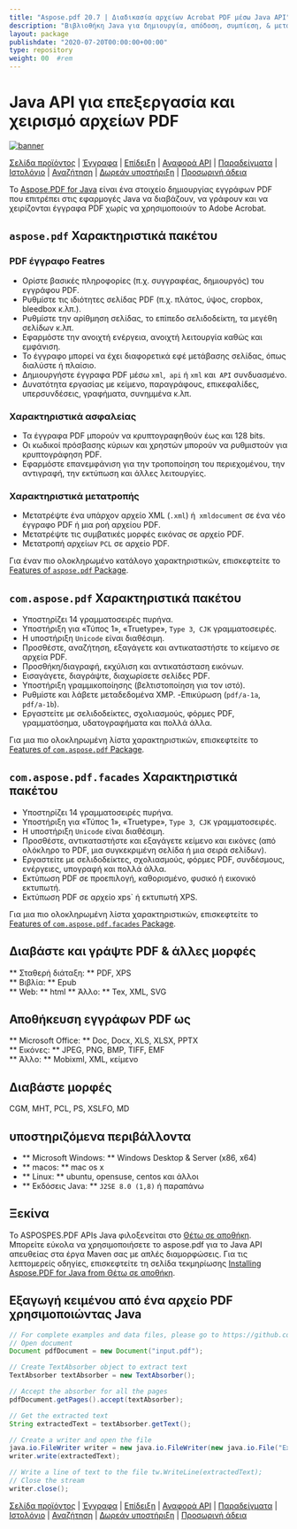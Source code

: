 ```yaml
---
title: "Aspose.pdf 20.7 | Διαδικασία αρχείων Acrobat PDF μέσω Java API" 
description: "Βιβλιοθήκη Java για δημιουργία, απόδοση, συμπίεση, & μετατρέψτε το PDF. Υποστηρίζει προσαρμοσμένες γραμματοσειρές, JavaScript, γραφήματα, σελιδοδείκτες, εικόνες, εξαγωγή, σχολιασμός, φόρμες και εκτύπωση." 
layout: package
publishdate: "2020-07-20T00:00:00+00:00"
type: repository
weight: 00	#rem
---
```


# Java API για επεξεργασία και χειρισμό αρχείων PDF
[![banner](../aspose_pdf-for-java-banner.png)](./)

[Σελίδα προϊόντος](https://products.aspose.com/pdf/java) | [Έγγραφα](https://docs.aspose.com/pdf/java/) | [Επίδειξη](https://products.aspose.app/pdf/family) | [Αναφορά API](https://apireference.aspose.com/pdf/java) | [Παραδείγματα](https://github.com/aspose-pdf/Aspose.PDF-for-Java/tree/master/Παραδείγματα) | [Ιστολόγιο](https://blog.aspose.com/category/pdf/) | [Αναζήτηση](https://search.aspose.com/) | [Δωρεάν υποστήριξη](https://forum.aspose.com/c/pdf) | [Προσωρινή άδεια](https://purchase.aspose.com/temporary-license)

Το [Aspose.PDF for Java](https://products.aspose.com/pdf/java) είναι ένα στοιχείο δημιουργίας εγγράφων PDF που επιτρέπει στις εφαρμογές Java να διαβάζουν, να γράφουν και να χειρίζονται έγγραφα PDF χωρίς να χρησιμοποιούν το Adobe Acrobat.

## `aspose.pdf` Χαρακτηριστικά πακέτου

### PDF έγγραφο Featres
- Ορίστε βασικές πληροφορίες (π.χ. συγγραφέας, δημιουργός) του εγγράφου PDF.
- Ρυθμίστε τις ιδιότητες σελίδας PDF (π.χ. πλάτος, ύψος, cropbox, bleedbox κ.λπ.).
- Ρυθμίστε την αρίθμηση σελίδας, το επίπεδο σελιδοδείκτη, τα μεγέθη σελίδων κ.λπ.
- Εφαρμόστε την ανοιχτή ενέργεια, ανοιχτή λειτουργία καθώς και εμφάνιση.
- Το έγγραφο μπορεί να έχει διαφορετικά εφέ μετάβασης σελίδας, όπως διαλύστε ή πλαίσιο.
- Δημιουργήστε έγγραφα PDF μέσω `xml`,` api` ή `xml` και` API` συνδυασμένο.
- Δυνατότητα εργασίας με κείμενο, παραγράφους, επικεφαλίδες, υπερσυνδέσεις, γραφήματα, συνημμένα κ.λπ.

### Χαρακτηριστικά ασφαλείας
- Τα έγγραφα PDF μπορούν να κρυπτογραφηθούν έως και 128 bits.
- Οι κωδικοί πρόσβασης κύριων και χρηστών μπορούν να ρυθμιστούν για κρυπτογράφηση PDF.
- Εφαρμόστε επανεμφάνιση για την τροποποίηση του περιεχομένου, την αντιγραφή, την εκτύπωση και άλλες λειτουργίες.

### Χαρακτηριστικά μετατροπής
- Μετατρέψτε ένα υπάρχον αρχείο XML (`.xml`) ή` xmldocument` σε ένα νέο έγγραφο PDF ή μια ροή αρχείου PDF.
- Μετατρέψτε τις συμβατικές μορφές εικόνας σε αρχείο PDF.
- Μετατροπή αρχείων `PCL` σε αρχείο PDF.

Για έναν πιο ολοκληρωμένο κατάλογο χαρακτηριστικών, επισκεφτείτε το [Features of `aspose.pdf` Package](https://docs.aspose.com/pdf/java/features-of-aspose-pdf-package/).

## `com.aspose.pdf` Χαρακτηριστικά πακέτου
- Υποστηρίζει 14 γραμματοσειρές πυρήνα.
- Υποστήριξη για «Τύπος 1», «Truetype», `Type 3`,` CJK` γραμματοσειρές.
- Η υποστήριξη `Unicode` είναι διαθέσιμη.
- Προσθέστε, αναζήτηση, εξαγάγετε και αντικαταστήστε το κείμενο σε αρχεία PDF.
- Προσθήκη/διαγραφή, εκχύλιση και αντικατάσταση εικόνων.
- Εισαγάγετε, διαγράψτε, διαχωρίσετε σελίδες PDF.
- Υποστήριξη γραμμικοποίησης (βελτιστοποίηση για τον ιστό).
- Ρυθμίστε και λάβετε μεταδεδομένα XMP.
-Επικύρωση (`pdf/a-1a`,` pdf/a-1b`).
- Εργαστείτε με σελιδοδείκτες, σχολιασμούς, φόρμες PDF, γραμματόσημα, υδατογραφήματα και πολλά άλλα.

Για μια πιο ολοκληρωμένη λίστα χαρακτηριστικών, επισκεφτείτε το [Features of `com.aspose.pdf` Package](https://docs.aspose.com/pdf/java/features-of-com-aspose-pdf-package/).

## `com.aspose.pdf.facades` Χαρακτηριστικά πακέτου
- Υποστηρίζει 14 γραμματοσειρές πυρήνα.
- Υποστήριξη για «Τύπος 1», «Truetype», `Type 3`,` CJK` γραμματοσειρές.
- Η υποστήριξη `Unicode` είναι διαθέσιμη.
- Προσθέστε, αντικαταστήστε και εξαγάγετε κείμενο και εικόνες (από ολόκληρο το PDF, μια συγκεκριμένη σελίδα ή μια σειρά σελίδων).
- Εργαστείτε με σελιδοδείκτες, σχολιασμούς, φόρμες PDF, συνδέσμους, ενέργειες, υπογραφή και πολλά άλλα.
- Εκτύπωση PDF σε προεπιλογή, καθορισμένο, φυσικό ή εικονικό εκτυπωτή.
- Εκτύπωση PDF σε αρχείο xps` ή εκτυπωτή XPS.

Για μια πιο ολοκληρωμένη λίστα χαρακτηριστικών, επισκεφτείτε το [Features of `com.aspose.pdf.facades` Package](https://docs.aspose.com/pdf/java/features-of-com-aspose-pdf-facades-package/).

## Διαβάστε και γράψτε PDF & άλλες μορφές
** Σταθερή διάταξη: ** PDF, XPS \
** Βιβλία: ** Epub \
** Web: ** html
** Άλλο: ** Tex, XML, SVG

## Αποθήκευση εγγράφων PDF ως
** Microsoft Office: ** Doc, Docx, XLS, XLSX, PPTX \
** Εικόνες: ** JPEG, PNG, BMP, TIFF, EMF \
** Άλλο: ** Mobixml, XML, κείμενο

## Διαβάστε μορφές
CGM, MHT, PCL, PS, XSLFO, MD

## υποστηριζόμενα περιβάλλοντα
- ** Microsoft Windows: ** Windows Desktop & Server (x86, x64)
- ** macos: ** mac os x
- ** Linux: ** ubuntu, opensuse, centos και άλλοι
- ** Εκδόσεις Java: ** `J2SE 8.0 (1,8)` ή παραπάνω

## Ξεκίνα

Το ASPOSPES.PDF APIs Java φιλοξενείται στο [Θέτω σε αποθήκη](https://repository.aspose.com/pdf/). Μπορείτε εύκολα να χρησιμοποιήσετε το aspose.pdf για το Java API απευθείας στα έργα Maven σας με απλές διαμορφώσεις. Για τις λεπτομερείς οδηγίες, επισκεφτείτε τη σελίδα τεκμηρίωσης [Installing Aspose.PDF for Java from Θέτω σε αποθήκη](https://docs.aspose.com/pdf/java/installation/).

## Εξαγωγή κειμένου από ένα αρχείο PDF χρησιμοποιώντας Java

```java
// For complete examples and data files, please go to https://github.com/aspose-pdf/Aspose.Pdf-for-Java
// Open document
Document pdfDocument = new Document("input.pdf");

// Create TextAbsorber object to extract text
TextAbsorber textAbsorber = new TextAbsorber();

// Accept the absorber for all the pages
pdfDocument.getPages().accept(textAbsorber);

// Get the extracted text
String extractedText = textAbsorber.getText();

// Create a writer and open the file
java.io.FileWriter writer = new java.io.FileWriter(new java.io.File("Extracted_text.txt"));
writer.write(extractedText);

// Write a line of text to the file tw.WriteLine(extractedText);
// Close the stream
writer.close();
```

[Σελίδα προϊόντος](https://products.aspose.com/pdf/java) | [Έγγραφα](https://docs.aspose.com/pdf/java/) | [Επίδειξη](https://products.aspose.app/pdf/family) | [Αναφορά API](https://apireference.aspose.com/pdf/java) | [Παραδείγματα](https://github.com/aspose-pdf/Aspose.PDF-for-Java/tree/master/Παραδείγματα) | [Ιστολόγιο](https://blog.aspose.com/category/pdf/) | [Αναζήτηση](https://search.aspose.com/) | [Δωρεάν υποστήριξη](https://forum.aspose.com/c/pdf) | [Προσωρινή άδεια](https://purchase.aspose.com/temporary-license)
